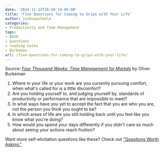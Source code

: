 ```yaml
---
date: '2024-11-13T16:50:14-05:00'
title: 'Five Questions for Coming to Grips with Your Life'
author: joshuapsteele
categories:
- Productivity and Time Management
tags:
- 8020
- questions
- reading notes
- Burkeman
url: /five-questions-for-coming-to-grips-with-your-life/
---
```


Source: [*Four Thousand Weeks: Time Management for Mortals*](https://amzn.to/4fMUDyo) by Oliver Burkeman

1. Where in your life or your work are you currently pursuing comfort, when what's called for is a little discomfort?
2. Are you holding yourself to, and judging yourself by, standards of productivity or performance that are impossible to meet?
3. In what ways have you yet to accept the fact that you are who you are, not the person you think you ought to be?
4. In which areas of life are you still holding back until you feel like you know what you're doing?
5. How would you spend your days differently if you didn't care so much about seeing your actions reach fruition?

Want more self-elicitation questions like these? Check out ["Questions Worth Asking."](/questions-worth-asking/)
